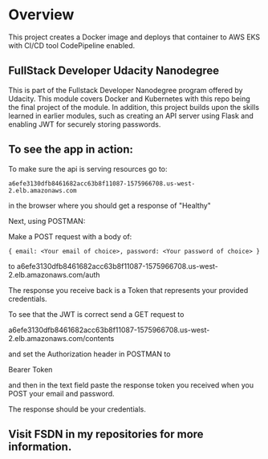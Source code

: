 # Overview 

This project creates a Docker image and deploys that container to AWS EKS with CI/CD tool CodePipeline enabled.


## FullStack Developer Udacity Nanodegree

This is part of the Fullstack Developer Nanodegree program offered by Udacity. This module covers Docker and Kubernetes with this repo being the final project of the module. In addition, this project builds upon the skills learned in earlier modules, such as creating an API server using Flask and enabling JWT for securely storing passwords.

## To see the app in action:
To make sure the api is serving resources go to:

`a6efe3130dfb8461682acc63b8f11087-1575966708.us-west-2.elb.amazonaws.com`

in the browser where you should get a response of "Healthy"

Next, using POSTMAN:

Make a POST request with a body of:

`{
  email: <Your email of choice>,
  password: <Your password of choice>
}`

to a6efe3130dfb8461682acc63b8f11087-1575966708.us-west-2.elb.amazonaws.com/auth

The response you receive back is a Token that represents your provided credentials. 

To see that the JWT is correct send a GET request to 

a6efe3130dfb8461682acc63b8f11087-1575966708.us-west-2.elb.amazonaws.com/contents

and set the Authorization header in POSTMAN to 

Bearer Token 

and then in the text field paste the response token you received when you POST your email and password. 

The response should be your credentials.

## Visit FSDN in my repositories for more information.
